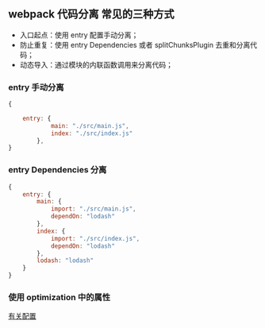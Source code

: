 ## webpack 代码分离 常见的三种方式

- 入口起点：使用 entry 配置手动分离；
- 防止重复：使用 entry Dependencies 或者 splitChunksPlugin 去重和分离代码；
- 动态导入：通过模块的内联函数调用来分离代码；

### entry 手动分离

```javascript
{

    entry: {
            main: "./src/main.js",
            index: "./src/index.js"
        },
}

```

### entry Dependencies 分离

```javascript
{
    entry: {
        main: {
            import: "./src/main.js",
            dependOn: "lodash"
        },
        index: {
            import: "./src/index.js",
            dependOn: "lodash"
        },
        lodash: "lodash"
    }
}

```

### 使用 optimization 中的属性

[有关配置](./config/webpack.common.js)

